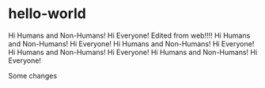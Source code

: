 # hello-world

Hi Humans and Non-Humans! Hi Everyone!
Edited from web!!!!
Hi Humans and Non-Humans! Hi Everyone!
Hi Humans and Non-Humans! Hi Everyone!
Hi Humans and Non-Humans! Hi Everyone!
Hi Humans and Non-Humans! Hi Everyone!

Some changes
